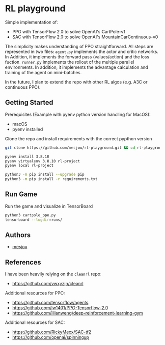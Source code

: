 # RL playground

Simple implementation of:
- PPO with TensorFlow 2.0 to solve OpenAI's CartPole-v1
- SAC with TensorFlow 2.0 to solve OpenAI's MountainCarContinuous-v0

The simplicity makes understanding of PPO straightforward.
All steps are represented in two files:
`agent.py` implements the actor and critic networks.
In Addition, it implements the forward pass (values/action) and the loss fuction.
`runner.py` implements the rollout of the multiple parallel environments.
In addition, it implements the advantage calculation and training of the agent on mini-batches.

In the future, I plan to extend the repo with other RL algos (e.g. A3C or continuous PPO).

## Getting Started

Prerequisites (Example with pyenv python version handling for MacOS):

* macOS
* pyenv installed

Clone the repo and install requirements with the correct pypthon version
```bash
git clone https://github.com/mesjou/rl-playground.git && cd rl-playground

pyenv install 3.8.10
pyenv virtualenv 3.8.10 rl-project
pyenv local rl-project

python3 -m pip install --upgrade pip
python3 -m pip install -r requirements.txt
```

## Run Game

Run the game and visualize in TensorBoard
```bash
python3 cartpole_ppo.py
tensorboard --logdir=runs/
```

## Authors

- [mesjou](https://github.com/mesjou)

## References

I have been heavily relying on the `cleanrl` repo:
* https://github.com/vwxyzjn/cleanrl

Additional resources for PPO:
* https://github.com/tensorflow/agents
* https://github.com/jw1401/PPO-Tensorflow-2.0
* https://github.com/lilianweng/deep-reinforcement-learning-gym

Additional resources for SAC:
* https://github.com/RickyMexx/SAC-tf2
* https://github.com/openai/spinningup
